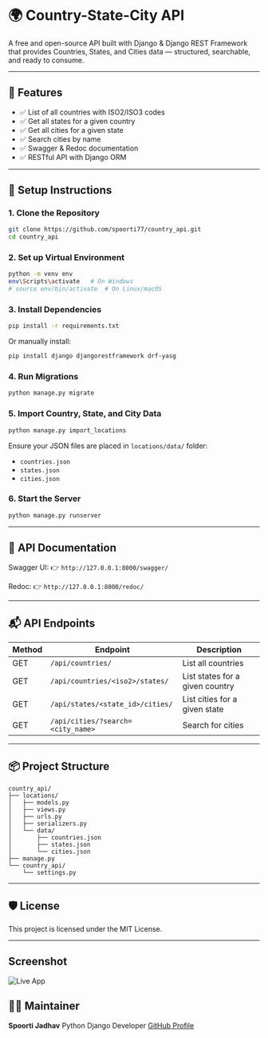 # 🌍 Country-State-City API

A free and open-source API built with Django & Django REST Framework that provides Countries, States, and Cities data — structured, searchable, and ready to consume.

---

## 📌 Features

- ✅ List of all countries with ISO2/ISO3 codes
- ✅ Get all states for a given country
- ✅ Get all cities for a given state
- ✅ Search cities by name
- ✅ Swagger & Redoc documentation
- ✅ RESTful API with Django ORM

---


## 🔧 Setup Instructions

### 1. Clone the Repository

```bash
git clone https://github.com/spoorti77/country_api.git
cd country_api
````

### 2. Set up Virtual Environment

```bash
python -m venv env
env\Scripts\activate   # On Windows
# source env/bin/activate  # On Linux/macOS
```

### 3. Install Dependencies

```bash
pip install -r requirements.txt
```

Or manually install:

```bash
pip install django djangorestframework drf-yasg
```

### 4. Run Migrations

```bash
python manage.py migrate
```

### 5. Import Country, State, and City Data

```bash
python manage.py import_locations
```

Ensure your JSON files are placed in `locations/data/` folder:

* `countries.json`
* `states.json`
* `cities.json`

### 6. Start the Server

```bash
python manage.py runserver
```

---

## 📘 API Documentation

Swagger UI:
👉 `http://127.0.0.1:8000/swagger/`

Redoc:
👉 `http://127.0.0.1:8000/redoc/`

---

## 📬 API Endpoints

| Method | Endpoint                          | Description                     |
| ------ | --------------------------------- | ------------------------------- |
| GET    | `/api/countries/`                 | List all countries              |
| GET    | `/api/countries/<iso2>/states/`   | List states for a given country |
| GET    | `/api/states/<state_id>/cities/`  | List cities for a given state   |
| GET    | `/api/cities/?search=<city_name>` | Search for cities               |

---

## 📦 Project Structure

```
country_api/
├── locations/
│   ├── models.py
│   ├── views.py
│   ├── urls.py
│   ├── serializers.py
│   └── data/
│       ├── countries.json
│       ├── states.json
│       └── cities.json
├── manage.py
└── country_api/
    └── settings.py
```

---

## 🛡 License

This project is licensed under the MIT License.

---
## Screenshot
![Live App](docs/ss.png)

## 🙋‍♀️ Maintainer

**Spoorti Jadhav**
Python Django Developer
[GitHub Profile](https://github.com/spoorti77)




